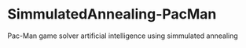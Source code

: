 # SimmulatedAnnealing-PacMan
Pac-Man game solver artificial intelligence using simmulated annealing
